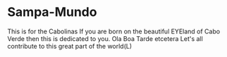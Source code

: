# Sampa-Mundo
This is for the Cabolinas
If you are born on the beautiful EYEland of Cabo Verde then this is dedicated to you.
Ola Boa Tarde etcetera
Let's all contribute to this great part of the world(L)
